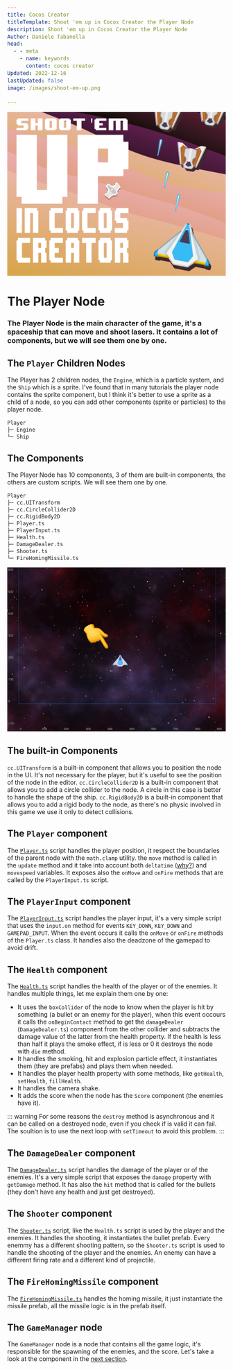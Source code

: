 ```yaml
---
title: Cocos Creator
titleTemplate: Shoot 'em up in Cocos Creator the Player Node
description: Shoot 'em up in Cocos Creator the Player Node
Author: Daniele Tabanella
head:
  - - meta
    - name: keywords
      content: cocos creator
Updated: 2022-12-16
lastUpdated: false
image: /images/shoot-em-up.png

---
```


![Shoot 'em up in Cocos Creator](./images/shoot-em-up.png)

# The Player Node

### The Player Node is the main character of the game, it's a spaceship that can move and shoot lasers. It contains a lot of components, but we will see them one by one.

## The `Player` Children Nodes

The Player has 2 children nodes, the `Engine`, which is a particle system, and the `Ship` which is a sprite. I've found that in many tutorials the player node contains the sprite component, but I think it's better to use a sprite as a child of a node, so you can add other components (sprite or particles) to the player node. 

```
Player
├─ Engine
└─ Ship
```

## The Components

The Player Node has 10 components, 3 of them are built-in components, the others are custom scripts. We will see them one by one.

```
Player
├─ cc.UITransform
├─ cc.CircleCollider2D
├─ cc.RigidBody2D
├─ Player.ts
├─ PlayerInput.ts
├─ Health.ts
├─ DamageDealer.ts
├─ Shooter.ts
└─ FireHomingMissile.ts
```

![The player](./images/player.png)


## The built-in Components

`cc.UITransform` is a built-in component that allows you to position the node in the UI. It's not necessary for the player, but it's useful to see the position of the node in the editor. `cc.CircleCollider2D` is a built-in component that allows you to add a circle collider to the node. A circle in this case is better to handle the shape of the ship. `cc.RigidBody2D` is a built-in component that allows you to add a rigid body to the node, as there's no physic involved in this game we use it only to detect collisions.

## The `Player` component

The [`Player.ts`](https://github.com/theRenard/cocos-creator-laser-defender/blob/master/assets/Scripts/Player.ts) script handles the player position, it respect the boundaries of the parent node with the `math.clamp` utility. the `move` method is called in the `update` method and it take into account both `deltatime` ([why?](https://drewcampbell92.medium.com/understanding-delta-time-b53bf4781a03)) and `movespeed` variables. It exposes also the `onMove` and `onFire` methods that are called by the `PlayerInput.ts` script.


## The `PlayerInput` component

The [`PlayerInput.ts`](https://github.com/theRenard/cocos-creator-laser-defender/blob/master/assets/Scripts/PlayerInput.ts) script handles the player input, it's a very simple script that uses the `input.on` method for events `KEY_DOWN`, `KEY_DOWN` and `GAMEPAD_INPUT`. When the event occurs it calls the `onMove` or `onFire` methods of the `Player.ts` class. It handles also the deadzone of the gamepad to avoid drift.

## The `Health` component

The [`Health.ts`](https://github.com/theRenard/cocos-creator-laser-defender/blob/master/assets/Scripts/Health.ts) script handles the health of the player or of the enemies. It handles multiple things, let me explain them one by one:

  - It uses the `boxCollider` of the node to know when the player is hit by something (a bullet or an enemy for the player), when this event occours it calls the `onBeginContact` method to get the `damageDealer` (`DamageDealer.ts`) component from the other collider and subtracts the damage value of the latter from the health property. If the health is less than half it plays the smoke effect, if is less or 0 it destroys the node with `die` method.
  - It handles the smoking, hit and explosion particle effect, it instantiates them (they are prefabs) and plays them when needed.
  - It handles the player health property with some methods, like `getHealth`, `setHealth`, `fillHealth`. 
  - It handles the camera shake.
  - It adds the score when the node has the `Score` component (the enemies have it).

::: warning
For some reasons the `destroy` method is asynchronous and it can be called on a destroyed node, even if you check if is valid it can fail. The soultion is to use the next loop with `setTimeout` to avoid this problem.
:::

## The `DamageDealer` component

The [`DamageDealer.ts`](https://github.com/theRenard/cocos-creator-laser-defender/blob/master/assets/Scripts/DamageDealer.ts) script handles the damage of the player or of the enemies. It's a very simple script that exposes the `damage` property with `getDamage` method. It has also the `hit` method that is called for the bullets (they don't have any health and just get destroyed).

## The `Shooter` component

The [`Shooter.ts`](https://github.com/theRenard/cocos-creator-laser-defender/blob/master/assets/Scripts/Shooter.ts) script, like the `Health.ts` script is used by the player and the enemies. It handles the shooting, it instantiates the bullet prefab. Every enemmy has a different shooting pattern, so the `Shooter.ts` script is used to handle the shooting of the player and the enemies. An enemy can have a different firing rate and a different kind of projectile.

## The `FireHomingMissile` component

The [`FireHomingMissile.ts`](https://github.com/theRenard/cocos-creator-laser-defender/blob/master/assets/Scripts/FireHomingMissile.ts) handles the homing missile, it just instantiate the missile prefab, all the missile logic is in the prefab itself.

## The `GameManager` node

The `GameManager` node is a node that contains all the game logic, it's responsible for the spawning of the enemies, and the score. Let's take a look at the component in the [next section](/articles/cocos-creator/shoot-em-up-in-cocos-creator/the_game_manager).

